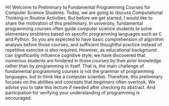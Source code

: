 Hi!
Welcome to Preliminary to Fundamental Programming Courses for Computer Science Students.
Today, we are going to discuss Computational Thinking in Routine Activities.
But before we get started, I would like to share the motivation of this preliminary.
In university, fundamental programming courses often guide computer science students to solve elementary problems based on specific programming languages such as C and Python. 
So you are expected to have basic comprehension of algorithm analysis before those courses, and sufficient thoughtful practice instead of repetitive exercise is also required.
However, as educational background can significantly influence cognitive style, we have discovered that numerous students are hindered in those courses by their prior knowledge rather than by programming in itself.
That is, the main challenge of fundamental programming courses is not the grammar of programming languages, but to think like a computer  scientist.
Therefore, this preliminary focuses on the abilities and concepts that beginners often overlook. We advise you to take this lecture if needed after checking its abstract. And participation for verifying your understanding of programming is encouraged.
